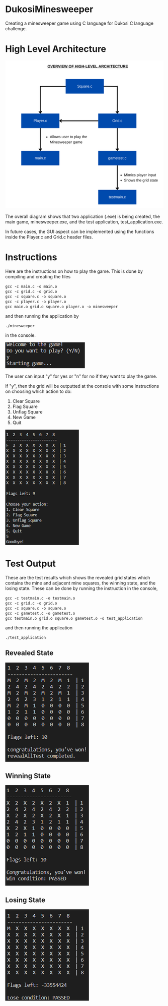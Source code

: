 # DukosiMinesweeper

Creating a minesweeper game using C language for Dukosi C language challenge.
# High Level Architecture

![architecture](pic/MineCArch.png)

The overall diagram shows that two application (.exe) is being created, the main game, minesweeper.exe, and the test application, test_application.exe. 

In future cases, the GUI aspect can be implemented using the functions inside the Player.c and Grid.c header files.
# Instructions

Here are the instructions on how to play the game. This is done by compiling and creating the files
```
gcc -c main.c -o main.o
gcc -c grid.c -o grid.o
gcc -c square.c -o square.o
gcc -c player.c -o player.o
gcc main.o grid.o square.o player.o -o minesweeper
```

and then running the application by
```
./minesweeper
```
in the console.

![Starting](pic/Starting.png)

The user can input "y" for yes or "n" for no if they want to play the game.

If "y", then the grid will be outputted at the console with some instructions on choosing which action to do:

1. Clear Square
2. Flag Square
3. Unflag Square
4. New Game
5. Quit

![FinalGameState](pic/FinalGameState.png)
# Test Output

These are the test results which shows the revealed grid states which contains the mine and adjacent mine squares, the winning state, and the losing state. These can be done by running the instruction in the console,
```
gcc -c testmain.c -o testmain.o
gcc -c grid.c -o grid.o
gcc -c square.c -o square.o
gcc -c gametest.c -o gametest.o
gcc testmain.o grid.o square.o gametest.o -o test_application
```
and then running the application
```
./test_application
```
## Revealed State

![Revealed](pic/Reveal.png)
## Winning State

![Revealed](pic/Success.png)
## Losing State

![Revealed](pic/Lost.png)

